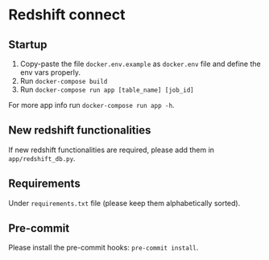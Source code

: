 # Redshift connect

## Startup
1. Copy-paste the file `docker.env.example` as `docker.env` file and define the env vars properly.
2. Run `docker-compose build`
3. Run `docker-compose run app [table_name] [job_id]`

For more app info run `docker-compose run app -h`.

## New redshift functionalities
If new redshift functionalities are required, please add them in `app/redshift_db.py`.

## Requirements
Under `requirements.txt` file (please keep them alphabetically sorted).

## Pre-commit
Please install the pre-commit hooks: `pre-commit install`.
